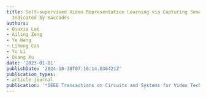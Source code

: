 ```yaml
---
title: Self-supervised Video Representation Learning via Capturing Semantic Changes
  Indicated by Saccades
authors:
- Qiuxia Lai
- Ailing Zeng
- Ye Wang
- Lihong Cao
- Yu Li
- Qiang Xu
date: '2023-01-01'
publishDate: '2024-10-30T07:16:14.036421Z'
publication_types:
- article-journal
publication: '*IEEE Transactions on Circuits and Systems for Video Technology*'
---
```

